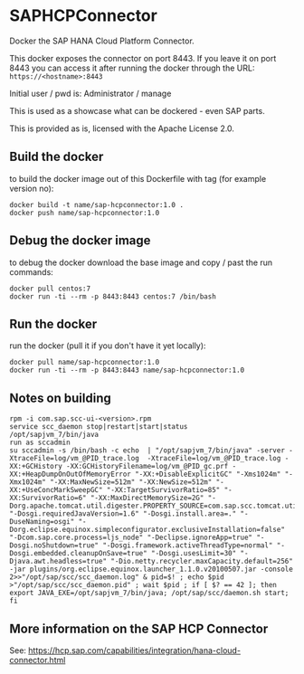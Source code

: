 # SAPHCPConnector
Docker the SAP HANA Cloud Platform Connector.

This docker exposes the connector on port 8443. If you leave it on port 8443 you can access it after running
the docker through the URL: ```https://<hostname>:8443```

Initial user / pwd is: Administrator / manage

This is used as a showcase what can be dockered - even SAP parts.

This is provided as is, licensed with the Apache License 2.0.

## Build the docker
to build the docker image out of this Dockerfile with tag (for example version no):
```
docker build -t name/sap-hcpconnector:1.0 .
docker push name/sap-hcpconnector:1.0
```

## Debug the docker image
to debug the docker download the base image and copy / past the run commands:
```
docker pull centos:7
docker run -ti --rm -p 8443:8443 centos:7 /bin/bash
```

## Run the docker
run the docker (pull it if you don't have it yet locally):
```
docker pull name/sap-hcpconnector:1.0
docker run -ti --rm -p 8443:8443 name/sap-hcpconnector:1.0
```

## Notes on building
```
rpm -i com.sap.scc-ui-<version>.rpm
service scc_daemon stop|restart|start|status
/opt/sapjvm_7/bin/java
run as sccadmin
su sccadmin -s /bin/bash -c echo  | "/opt/sapjvm_7/bin/java" -server -XtraceFile=log/vm_@PID_trace.log  -XtraceFile=log/vm_@PID_trace.log -XX:+GCHistory -XX:GCHistoryFilename=log/vm_@PID_gc.prf -XX:+HeapDumpOnOutOfMemoryError "-XX:+DisableExplicitGC" "-Xms1024m" "-Xmx1024m" "-XX:MaxNewSize=512m" "-XX:NewSize=512m" "-XX:+UseConcMarkSweepGC" "-XX:TargetSurvivorRatio=85" "-XX:SurvivorRatio=6" "-XX:MaxDirectMemorySize=2G" "-Dorg.apache.tomcat.util.digester.PROPERTY_SOURCE=com.sap.scc.tomcat.utils.PropertyDigester" "-Dosgi.requiredJavaVersion=1.6" "-Dosgi.install.area=." "-DuseNaming=osgi" "-Dorg.eclipse.equinox.simpleconfigurator.exclusiveInstallation=false" "-Dcom.sap.core.process=ljs_node" "-Declipse.ignoreApp=true" "-Dosgi.noShutdown=true" "-Dosgi.framework.activeThreadType=normal" "-Dosgi.embedded.cleanupOnSave=true" "-Dosgi.usesLimit=30" "-Djava.awt.headless=true" "-Dio.netty.recycler.maxCapacity.default=256"   -jar plugins/org.eclipse.equinox.launcher_1.1.0.v20100507.jar -console 2>>"/opt/sap/scc/scc_daemon.log" & pid=$! ; echo $pid >"/opt/sap/scc/scc_daemon.pid" ; wait $pid ; if [ $? == 42 ]; then export JAVA_EXE=/opt/sapjvm_7/bin/java; /opt/sap/scc/daemon.sh start; fi
```

## More information on the SAP HCP Connector
See: https://hcp.sap.com/capabilities/integration/hana-cloud-connector.html 
